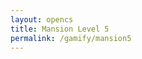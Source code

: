 ```yaml
---
layout: opencs
title: Mansion Level 5
permalink: /gamify/mansion5
---
```


<div id="gameContainer">
    <div id="promptDropDown" class="promptDropDown" style="z-index: 9999"></div>
    <canvas id='gameCanvas'></canvas>
</div>

<script type="module">
    // Adnventure Game assets locations
    import Game from "{{site.baseurl}}/assets/js/mansionGame/GameEngine/Game.js";
    import MansionLevel5 from "{{site.baseurl}}/assets/js/mansionGame/mansionLevel5.js";
    import { pythonURI, javaURI, fetchOptions } from '{{site.baseurl}}/assets/js/api/config.js';

    // Web Server Environment data

    const environment = {
        path:"{{site.baseurl}}",
        pythonURI: pythonURI,
        javaURI: javaURI,
        fetchOptions: fetchOptions,
        gameContainer: document.getElementById("gameContainer"),
        gameCanvas: document.getElementById("gameCanvas"),
        gameLevelClasses: [MansionLevel5]

    }
    // Launch Adventure Game
    Game.main(environment);
</script>